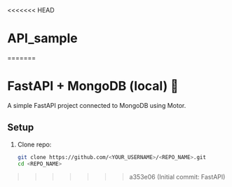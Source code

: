 <<<<<<< HEAD
# API_sample
=======
 # FastAPI + MongoDB (local) 🚀

A simple FastAPI project connected to MongoDB using Motor.

## Setup

1. Clone repo:
   ```bash
   git clone https://github.com/<YOUR_USERNAME>/<REPO_NAME>.git
   cd <REPO_NAME>
>>>>>>> a353e06 (Initial commit: FastAPI)

